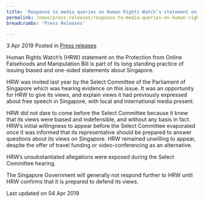 ```yaml
---
title: 'Response to media queries on Human Rights Watch’s statement on the Protection from Online Falsehoods and Manipulation Bill'
permalink: /news/press-releases/response-to-media-queries-on-human-rights-watch-statement-on-the-protection-from-online-falsehoods-and-manipulation-bill/
breadcrumbs: 'Press Releases'

---
```



3 Apr 2019 Posted in [Press releases](/news/press-releases)

Human Rights Watch’s (HRW) statement on the Protection from Online Falsehoods and Manipulation Bill is part of its long standing practice of issuing biased and one-sided statements about Singapore.

 

HRW was invited last year by the Select Committee of the Parliament of Singapore which was hearing evidence on this issue. It was an opportunity for HRW to give its views, and explain views it had previously expressed about free speech in Singapore, with local and international media present.

 

HRW did not dare to come before the Select Committee because it knew that its views were biased and indefensible, and without any basis in fact. HRW’s initial willingness to appear before the Select Committee evaporated once it was informed that its representative should be prepared to answer questions about its views on Singapore. HRW remained unwilling to appear, despite the offer of travel funding or video-conferencing as an alternative.

 

HRW’s unsubstantiated allegations were exposed during the Select Committee hearing. 

 

The Singapore Government will generally not respond further to HRW until HRW confirms that it is prepared to defend its views. 

<p class="right-side-updated">Last updated on 04 Apr 2019</p>

